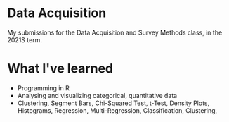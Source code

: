 # Data Acquisition
My submissions for the Data Acquisition and Survey Methods class, in the 2021S term.

# What I've learned
- Programming in R
- Analysing and visualizing categorical, quantitative data
- Clustering, Segment Bars, Chi-Squared Test, t-Test, Density Plots, Histograms, Regression, Multi-Regression, Classification, Clustering, 
